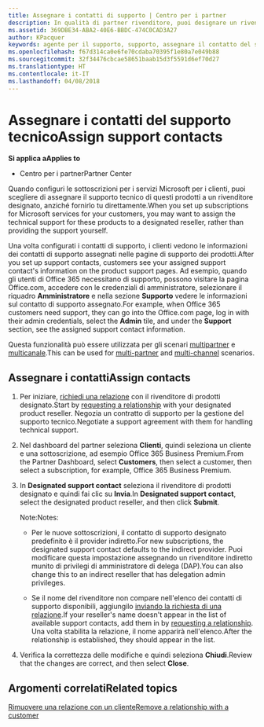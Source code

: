 ```yaml
---
title: Assegnare i contatti di supporto | Centro per i partner
description: In qualità di partner rivenditore, puoi designare un rivenditore come contatto di supporto.
ms.assetid: 369DBE34-ABA2-40E6-BBDC-474C0CAD3A27
author: KPacquer
keywords: agente per il supporto, supporto, assegnare il contatto del supporto tecnico, contatto del supporto tecnico designato
ms.openlocfilehash: f67d314ca0e6fe70cdaba70395f1e80a7e049b88
ms.sourcegitcommit: 32f34476cbcae58651baab15d3f5591d6ef70d27
ms.translationtype: HT
ms.contentlocale: it-IT
ms.lasthandoff: 04/08/2018
---
```

# <a name="assign-support-contacts"></a><span data-ttu-id="5f0e8-104">Assegnare i contatti del supporto tecnico</span><span class="sxs-lookup"><span data-stu-id="5f0e8-104">Assign support contacts</span></span>

**<span data-ttu-id="5f0e8-105">Si applica a</span><span class="sxs-lookup"><span data-stu-id="5f0e8-105">Applies to</span></span>**

-  <span data-ttu-id="5f0e8-106">Centro per i partner</span><span class="sxs-lookup"><span data-stu-id="5f0e8-106">Partner Center</span></span>

<span data-ttu-id="5f0e8-107">Quando configuri le sottoscrizioni per i servizi Microsoft per i clienti, puoi scegliere di assegnare il supporto tecnico di questi prodotti a un rivenditore designato, anziché fornirlo tu direttamente.</span><span class="sxs-lookup"><span data-stu-id="5f0e8-107">When you set up subscriptions for Microsoft services for your customers, you may want to assign the technical support for these products to a designated reseller, rather than providing the support yourself.</span></span>

<span data-ttu-id="5f0e8-108">Una volta configurati i contatti di supporto, i clienti vedono le informazioni dei contatti di supporto assegnati nelle pagine di supporto dei prodotti.</span><span class="sxs-lookup"><span data-stu-id="5f0e8-108">After you set up support contacts, customers see your assigned support contact's information on the product support pages.</span></span> <span data-ttu-id="5f0e8-109">Ad esempio, quando gli utenti di Office 365 necessitano di supporto, possono visitare la pagina Office.com, accedere con le credenziali di amministratore, selezionare il riquadro **Amministratore** e nella sezione **Supporto** vedere le informazioni sul contatto di supporto assegnato.</span><span class="sxs-lookup"><span data-stu-id="5f0e8-109">For example, when Office 365 customers need support, they can go into the Office.com page, log in with their admin credentials, select the **Admin** tile, and under the **Support** section, see the assigned support contact information.</span></span>

<span data-ttu-id="5f0e8-110">Questa funzionalità può essere utilizzata per gli scenari [multipartner](multipartner.md) e [multicanale](multichannel.md).</span><span class="sxs-lookup"><span data-stu-id="5f0e8-110">This can be used for [multi-partner](multipartner.md) and [multi-channel](multichannel.md) scenarios.</span></span> 

<a href="" id="assigncontacts"></a>
## <a name="assign-contacts"></a><span data-ttu-id="5f0e8-111">Assegnare i contatti</span><span class="sxs-lookup"><span data-stu-id="5f0e8-111">Assign contacts</span></span>

1.  <span data-ttu-id="5f0e8-112">Per iniziare, [richiedi una relazione](request-a-relationship-with-a-customer.md) con il rivenditore di prodotti designato.</span><span class="sxs-lookup"><span data-stu-id="5f0e8-112">Start by [requesting a relationship](request-a-relationship-with-a-customer.md) with your designated product reseller.</span></span> <span data-ttu-id="5f0e8-113">Negozia un contratto di supporto per la gestione del supporto tecnico.</span><span class="sxs-lookup"><span data-stu-id="5f0e8-113">Negotiate a support agreement with them for handling technical support.</span></span>

2.  <span data-ttu-id="5f0e8-114">Nel dashboard del partner seleziona **Clienti**, quindi seleziona un cliente e una sottoscrizione, ad esempio Office 365 Business Premium.</span><span class="sxs-lookup"><span data-stu-id="5f0e8-114">From the Partner Dashboard, select **Customers**, then select a customer, then select a subscription, for example, Office 365 Business Premium.</span></span>

3.  <span data-ttu-id="5f0e8-115">In **Designated support contact** seleziona il rivenditore di prodotti designato e quindi fai clic su **Invia**.</span><span class="sxs-lookup"><span data-stu-id="5f0e8-115">In  **Designated support contact**, select the designated product reseller, and then click **Submit**.</span></span> 

    <span data-ttu-id="5f0e8-116">Note:</span><span class="sxs-lookup"><span data-stu-id="5f0e8-116">Notes:</span></span> 
    
    *  <span data-ttu-id="5f0e8-117">Per le nuove sottoscrizioni, il contatto di supporto designato predefinito è il provider indiretto.</span><span class="sxs-lookup"><span data-stu-id="5f0e8-117">For new subscriptions, the designated support contact defaults to the indirect provider.</span></span> <span data-ttu-id="5f0e8-118">Puoi modificare questa impostazione assegnando un rivenditore indiretto munito di privilegi di amministratore di delega (DAP).</span><span class="sxs-lookup"><span data-stu-id="5f0e8-118">You can also change this to an indirect reseller that has delegation admin privileges.</span></span>
    
    *  <span data-ttu-id="5f0e8-119">Se il nome del rivenditore non compare nell'elenco dei contatti di supporto disponibili, aggiungilo [inviando la richiesta di una relazione](request-a-relationship-with-a-customer.md).</span><span class="sxs-lookup"><span data-stu-id="5f0e8-119">If your reseller's name doesn't appear in the list of available support contacts, add them in by [requesting a relationship](request-a-relationship-with-a-customer.md).</span></span> <span data-ttu-id="5f0e8-120">Una volta stabilita la relazione, il nome apparirà nell'elenco.</span><span class="sxs-lookup"><span data-stu-id="5f0e8-120">After the relationship is established, they should appear in the list.</span></span>  

4.  <span data-ttu-id="5f0e8-121">Verifica la correttezza delle modifiche e quindi seleziona **Chiudi**.</span><span class="sxs-lookup"><span data-stu-id="5f0e8-121">Review that the changes are correct, and then select **Close**.</span></span>

## <a name="related-topics"></a><span data-ttu-id="5f0e8-122">Argomenti correlati</span><span class="sxs-lookup"><span data-stu-id="5f0e8-122">Related topics</span></span>

[<span data-ttu-id="5f0e8-123">Rimuovere una relazione con un cliente</span><span class="sxs-lookup"><span data-stu-id="5f0e8-123">Remove a relationship with a customer</span></span>](remove-a-relationship.md)